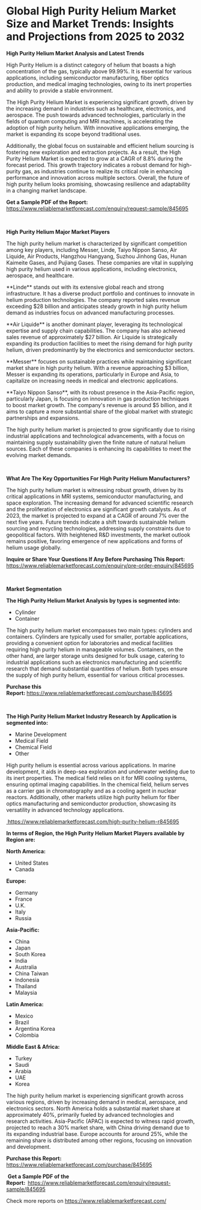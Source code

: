 <p><h1>Global High Purity Helium Market Size and Market Trends: Insights and Projections from 2025 to 2032</h1></p><p><strong>High Purity Helium Market Analysis and Latest Trends</strong></p>
<p><p>High Purity Helium is a distinct category of helium that boasts a high concentration of the gas, typically above 99.99%. It is essential for various applications, including semiconductor manufacturing, fiber optics production, and medical imaging technologies, owing to its inert properties and ability to provide a stable environment.</p><p>The High Purity Helium Market is experiencing significant growth, driven by the increasing demand in industries such as healthcare, electronics, and aerospace. The push towards advanced technologies, particularly in the fields of quantum computing and MRI machines, is accelerating the adoption of high purity helium. With innovative applications emerging, the market is expanding its scope beyond traditional uses.</p><p>Additionally, the global focus on sustainable and efficient helium sourcing is fostering new exploration and extraction projects. As a result, the High Purity Helium Market is expected to grow at a CAGR of 8.8% during the forecast period. This growth trajectory indicates a robust demand for high-purity gas, as industries continue to realize its critical role in enhancing performance and innovation across multiple sectors. Overall, the future of high purity helium looks promising, showcasing resilience and adaptability in a changing market landscape.</p></p>
<p><strong>Get a Sample PDF of the Report:&nbsp;</strong> <a href="https://www.reliablemarketforecast.com/enquiry/request-sample/845695?utm_campaign=3169&utm_medium=2&utm_source=Github&utm_content=ia&utm_term=01042025&utm_id=high-purity-helium">https://www.reliablemarketforecast.com/enquiry/request-sample/845695</a></p>
<p>&nbsp;</p>
<p><strong>High Purity Helium Major Market Players</strong></p>
<p><p>The high purity helium market is characterized by significant competition among key players, including Messer, Linde, Taiyo Nippon Sanso, Air Liquide, Air Products, Hangzhou Hangyang, Suzhou Jinhong Gas, Hunan Kaimeite Gases, and Pujiang Gases. These companies are vital in supplying high purity helium used in various applications, including electronics, aerospace, and healthcare.</p><p>**Linde** stands out with its extensive global reach and strong infrastructure. It has a diverse product portfolio and continues to innovate in helium production technologies. The company reported sales revenue exceeding $28 billion and anticipates steady growth in high purity helium demand as industries focus on advanced manufacturing processes.</p><p>**Air Liquide** is another dominant player, leveraging its technological expertise and supply chain capabilities. The company has also achieved sales revenue of approximately $27 billion. Air Liquide is strategically expanding its production facilities to meet the rising demand for high purity helium, driven predominantly by the electronics and semiconductor sectors.</p><p>**Messer** focuses on sustainable practices while maintaining significant market share in high purity helium. With a revenue approaching $3 billion, Messer is expanding its operations, particularly in Europe and Asia, to capitalize on increasing needs in medical and electronic applications.</p><p>**Taiyo Nippon Sanso**, with its robust presence in the Asia-Pacific region, particularly Japan, is focusing on innovation in gas production techniques to boost market growth. The company's revenue is around $5 billion, and it aims to capture a more substantial share of the global market with strategic partnerships and expansions.</p><p>The high purity helium market is projected to grow significantly due to rising industrial applications and technological advancements, with a focus on maintaining supply sustainability given the finite nature of natural helium sources. Each of these companies is enhancing its capabilities to meet the evolving market demands.</p></p>
<p>&nbsp;</p>
<p><strong>What Are The Key Opportunities For High Purity Helium Manufacturers?</strong></p>
<p><p>The high purity helium market is witnessing robust growth, driven by its critical applications in MRI systems, semiconductor manufacturing, and space exploration. The increasing demand for advanced scientific research and the proliferation of electronics are significant growth catalysts. As of 2023, the market is projected to expand at a CAGR of around 7% over the next five years. Future trends indicate a shift towards sustainable helium sourcing and recycling technologies, addressing supply constraints due to geopolitical factors. With heightened R&D investments, the market outlook remains positive, favoring emergence of new applications and forms of helium usage globally.</p></p>
<p><strong>Inquire or Share Your Questions If Any Before Purchasing This Report:</strong> <a href="https://www.reliablemarketforecast.com/enquiry/pre-order-enquiry/845695?utm_campaign=3169&utm_medium=2&utm_source=Github&utm_content=ia&utm_term=01042025&utm_id=high-purity-helium">https://www.reliablemarketforecast.com/enquiry/pre-order-enquiry/845695</a></p>
<p>&nbsp;</p>
<p><strong>Market Segmentation</strong></p>
<p><strong>The High Purity Helium Market Analysis by types is segmented into:</strong></p>
<p><ul><li>Cylinder</li><li>Container</li></ul></p>
<p><p>The high purity helium market encompasses two main types: cylinders and containers. Cylinders are typically used for smaller, portable applications, providing a convenient option for laboratories and medical facilities requiring high purity helium in manageable volumes. Containers, on the other hand, are larger storage units designed for bulk usage, catering to industrial applications such as electronics manufacturing and scientific research that demand substantial quantities of helium. Both types ensure the supply of high purity helium, essential for various critical processes.</p></p>
<p><strong>Purchase this Report:&nbsp;</strong><a href="https://www.reliablemarketforecast.com/purchase/845695?utm_campaign=3169&utm_medium=2&utm_source=Github&utm_content=ia&utm_term=01042025&utm_id=high-purity-helium">https://www.reliablemarketforecast.com/purchase/845695</a></p>
<p>&nbsp;</p>
<p><strong>The High Purity Helium Market Industry Research by Application is segmented into:</strong></p>
<p><ul><li>Marine Development</li><li>Medical Field</li><li>Chemical Field</li><li>Other</li></ul></p>
<p><p>High purity helium is essential across various applications. In marine development, it aids in deep-sea exploration and underwater welding due to its inert properties. The medical field relies on it for MRI cooling systems, ensuring optimal imaging capabilities. In the chemical field, helium serves as a carrier gas in chromatography and as a cooling agent in nuclear reactors. Additionally, other markets utilize high purity helium for fiber optics manufacturing and semiconductor production, showcasing its versatility in advanced technology applications.</p></p>
<p><a href="https://www.reliablemarketforecast.com/high-purity-helium-r845695?utm_campaign=3169&utm_medium=2&utm_source=Github&utm_content=ia&utm_term=01042025&utm_id=high-purity-helium">&nbsp;https://www.reliablemarketforecast.com/high-purity-helium-r845695</a></p>
<p><strong>In terms of Region, the High Purity Helium Market Players available by Region are:</strong></p>
<p>
    <p> <strong> North America: </strong>
        <ul>
            <li>United States</li>
            <li>Canada</li>
        </ul>
        </p> 
    <p> <strong> Europe: </strong>
        <ul>
            <li>Germany</li>
            <li>France</li>
            <li>U.K.</li>
            <li>Italy</li>
            <li>Russia</li>
        </ul>
        </p> 
    <p> <strong> Asia-Pacific: </strong>
        <ul>
            <li>China</li>
            <li>Japan</li>
            <li>South Korea</li>
            <li>India</li>
            <li>Australia</li>
            <li>China Taiwan</li>
            <li>Indonesia</li>
            <li>Thailand</li>
            <li>Malaysia</li>
        </ul>
        </p> 
    <p> <strong> Latin America: </strong>
        <ul>
            <li>Mexico</li>
            <li>Brazil</li>
            <li>Argentina Korea</li>
            <li>Colombia</li>
        </ul>
        </p> 
    <p> <strong> Middle East & Africa: </strong>
        <ul>
            <li>Turkey</li>
            <li>Saudi</li>
            <li>Arabia</li>
            <li>UAE</li>
            <li>Korea</li>
        </ul>
    </p>
    </p>
<p><p>The high purity helium market is experiencing significant growth across various regions, driven by increasing demand in medical, aerospace, and electronics sectors. North America holds a substantial market share at approximately 40%, primarily fueled by advanced technologies and research activities. Asia-Pacific (APAC) is expected to witness rapid growth, projected to reach a 30% market share, with China driving demand due to its expanding industrial base. Europe accounts for around 25%, while the remaining share is distributed among other regions, focusing on innovation and development.</p></p>
<p><strong>Purchase this Report: </strong><a href="https://www.reliablemarketforecast.com/purchase/845695?utm_campaign=3169&utm_medium=2&utm_source=Github&utm_content=ia&utm_term=01042025&utm_id=high-purity-helium">https://www.reliablemarketforecast.com/purchase/845695</a></p>
<p>&nbsp;<strong>Get a Sample PDF of the Report:&nbsp;&nbsp;</strong><a href="https://www.reliablemarketforecast.com/enquiry/request-sample/845695?utm_campaign=3169&utm_medium=2&utm_source=Github&utm_content=ia&utm_term=01042025&utm_id=high-purity-helium">https://www.reliablemarketforecast.com/enquiry/request-sample/845695</a></p>
<p><strong></strong></p>
<p>Check more reports on <a href="https://www.reliablemarketforecast.com/?utm_campaign=3169&utm_medium=2&utm_source=Github&utm_content=ia&utm_term=01042025&utm_id=high-purity-helium">https://www.reliablemarketforecast.com/</a></p>